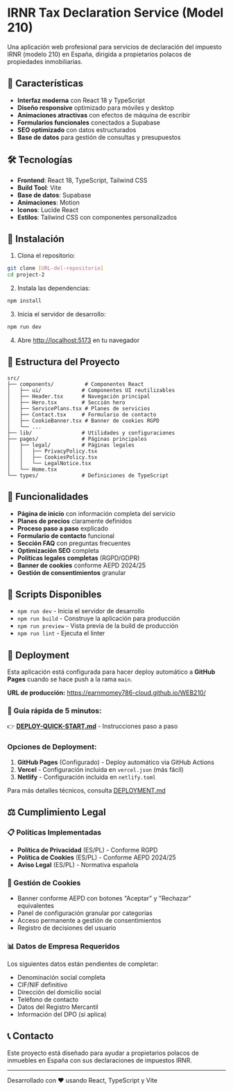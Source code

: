 # IRNR Tax Declaration Service (Model 210)

Una aplicación web profesional para servicios de declaración del impuesto IRNR (modelo 210) en España, dirigida a propietarios polacos de propiedades inmobiliarias.

## 🌟 Características

- **Interfaz moderna** con React 18 y TypeScript
- **Diseño responsive** optimizado para móviles y desktop
- **Animaciones atractivas** con efectos de máquina de escribir
- **Formularios funcionales** conectados a Supabase
- **SEO optimizado** con datos estructurados
- **Base de datos** para gestión de consultas y presupuestos

## 🛠️ Tecnologías

- **Frontend**: React 18, TypeScript, Tailwind CSS
- **Build Tool**: Vite
- **Base de datos**: Supabase
- **Animaciones**: Motion
- **Iconos**: Lucide React
- **Estilos**: Tailwind CSS con componentes personalizados

## 🚀 Instalación

1. Clona el repositorio:
```bash
git clone [URL-del-repositorio]
cd project-2
```

2. Instala las dependencias:
```bash
npm install
```

3. Inicia el servidor de desarrollo:
```bash
npm run dev
```

4. Abre [http://localhost:5173](http://localhost:5173) en tu navegador

## 📁 Estructura del Proyecto

```
src/
├── components/          # Componentes React
│   ├── ui/             # Componentes UI reutilizables
│   ├── Header.tsx      # Navegación principal
│   ├── Hero.tsx        # Sección hero
│   ├── ServicePlans.tsx # Planes de servicios
│   ├── Contact.tsx     # Formulario de contacto
│   ├── CookieBanner.tsx # Banner de cookies RGPD
│   └── ...
├── lib/                # Utilidades y configuraciones
├── pages/              # Páginas principales
│   ├── legal/          # Páginas legales
│   │   ├── PrivacyPolicy.tsx
│   │   ├── CookiesPolicy.tsx
│   │   └── LegalNotice.tsx
│   └── Home.tsx
└── types/              # Definiciones de TypeScript
```

## 🎯 Funcionalidades

- **Página de inicio** con información completa del servicio
- **Planes de precios** claramente definidos
- **Proceso paso a paso** explicado
- **Formulario de contacto** funcional
- **Sección FAQ** con preguntas frecuentes
- **Optimización SEO** completa
- **Políticas legales completas** (RGPD/GDPR)
- **Banner de cookies** conforme AEPD 2024/25
- **Gestión de consentimientos** granular

## 🔧 Scripts Disponibles

- `npm run dev` - Inicia el servidor de desarrollo
- `npm run build` - Construye la aplicación para producción
- `npm run preview` - Vista previa de la build de producción
- `npm run lint` - Ejecuta el linter

## 🚀 Deployment

Esta aplicación está configurada para hacer deploy automático a **GitHub Pages** cuando se hace push a la rama `main`.

**URL de producción:** https://earnmomey786-cloud.github.io/WEB210/

### 🎯 Guía rápida de 5 minutos:

👉 **[DEPLOY-QUICK-START.md](./DEPLOY-QUICK-START.md)** - Instrucciones paso a paso

### Opciones de Deployment:

1. **GitHub Pages** (Configurado) - Deploy automático via GitHub Actions
2. **Vercel** - Configuración incluida en `vercel.json` (más fácil)
3. **Netlify** - Configuración incluida en `netlify.toml`

Para más detalles técnicos, consulta [DEPLOYMENT.md](./DEPLOYMENT.md)

## ⚖️ Cumplimiento Legal

### 📋 Políticas Implementadas
- **Política de Privacidad** (ES/PL) - Conforme RGPD
- **Política de Cookies** (ES/PL) - Conforme AEPD 2024/25
- **Aviso Legal** (ES/PL) - Normativa española

### 🍪 Gestión de Cookies
- Banner conforme AEPD con botones "Aceptar" y "Rechazar" equivalentes
- Panel de configuración granular por categorías
- Acceso permanente a gestión de consentimientos
- Registro de decisiones del usuario

### 📊 Datos de Empresa Requeridos
Los siguientes datos están pendientes de completar:
- Denominación social completa
- CIF/NIF definitivo
- Dirección del domicilio social
- Teléfono de contacto
- Datos del Registro Mercantil
- Información del DPO (si aplica)

## 📞 Contacto

Este proyecto está diseñado para ayudar a propietarios polacos de inmuebles en España con sus declaraciones de impuestos IRNR.

---

Desarrollado con ❤️ usando React, TypeScript y Vite